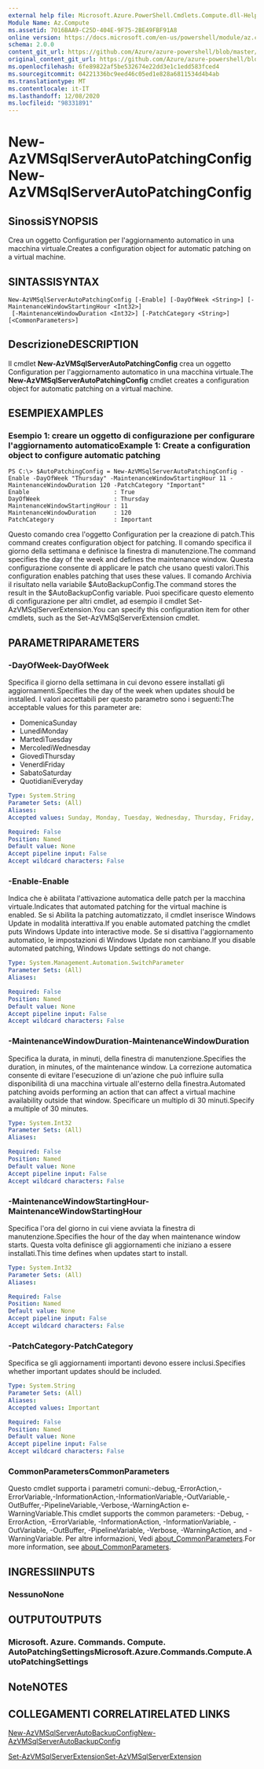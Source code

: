 ```yaml
---
external help file: Microsoft.Azure.PowerShell.Cmdlets.Compute.dll-Help.xml
Module Name: Az.Compute
ms.assetid: 7016BAA9-C25D-404E-9F75-2BE49FBF91A8
online version: https://docs.microsoft.com/en-us/powershell/module/az.compute/new-azvmsqlserverautopatchingconfig
schema: 2.0.0
content_git_url: https://github.com/Azure/azure-powershell/blob/master/src/Compute/Compute/help/New-AzVMSqlServerAutoPatchingConfig.md
original_content_git_url: https://github.com/Azure/azure-powershell/blob/master/src/Compute/Compute/help/New-AzVMSqlServerAutoPatchingConfig.md
ms.openlocfilehash: 6fe89822af5be532674e22dd3e1c1edd583fced4
ms.sourcegitcommit: 04221336bc9eed46c05ed1e828a6811534d4b4ab
ms.translationtype: MT
ms.contentlocale: it-IT
ms.lasthandoff: 12/08/2020
ms.locfileid: "98331891"
---
```

# <span data-ttu-id="e9ed7-101">New-AzVMSqlServerAutoPatchingConfig</span><span class="sxs-lookup"><span data-stu-id="e9ed7-101">New-AzVMSqlServerAutoPatchingConfig</span></span>

## <span data-ttu-id="e9ed7-102">Sinossi</span><span class="sxs-lookup"><span data-stu-id="e9ed7-102">SYNOPSIS</span></span>
<span data-ttu-id="e9ed7-103">Crea un oggetto Configuration per l'aggiornamento automatico in una macchina virtuale.</span><span class="sxs-lookup"><span data-stu-id="e9ed7-103">Creates a configuration object for automatic patching on a virtual machine.</span></span>

## <span data-ttu-id="e9ed7-104">SINTASSI</span><span class="sxs-lookup"><span data-stu-id="e9ed7-104">SYNTAX</span></span>

```
New-AzVMSqlServerAutoPatchingConfig [-Enable] [-DayOfWeek <String>] [-MaintenanceWindowStartingHour <Int32>]
 [-MaintenanceWindowDuration <Int32>] [-PatchCategory <String>] [<CommonParameters>]
```

## <span data-ttu-id="e9ed7-105">Descrizione</span><span class="sxs-lookup"><span data-stu-id="e9ed7-105">DESCRIPTION</span></span>
<span data-ttu-id="e9ed7-106">Il cmdlet **New-AzVMSqlServerAutoPatchingConfig** crea un oggetto Configuration per l'aggiornamento automatico in una macchina virtuale.</span><span class="sxs-lookup"><span data-stu-id="e9ed7-106">The **New-AzVMSqlServerAutoPatchingConfig** cmdlet creates a configuration object for automatic patching on a virtual machine.</span></span>

## <span data-ttu-id="e9ed7-107">ESEMPI</span><span class="sxs-lookup"><span data-stu-id="e9ed7-107">EXAMPLES</span></span>

### <span data-ttu-id="e9ed7-108">Esempio 1: creare un oggetto di configurazione per configurare l'aggiornamento automatico</span><span class="sxs-lookup"><span data-stu-id="e9ed7-108">Example 1: Create a configuration object to configure automatic patching</span></span>
```
PS C:\> $AutoPatchingConfig = New-AzVMSqlServerAutoPatchingConfig -Enable -DayOfWeek "Thursday" -MaintenanceWindowStartingHour 11 -MaintenanceWindowDuration 120 -PatchCategory "Important"
Enable                        : True
DayOfWeek                     : Thursday
MaintenanceWindowStartingHour : 11
MaintenanceWindowDuration     : 120
PatchCategory                 : Important
```

<span data-ttu-id="e9ed7-109">Questo comando crea l'oggetto Configuration per la creazione di patch.</span><span class="sxs-lookup"><span data-stu-id="e9ed7-109">This command creates configuration object for patching.</span></span>
<span data-ttu-id="e9ed7-110">Il comando specifica il giorno della settimana e definisce la finestra di manutenzione.</span><span class="sxs-lookup"><span data-stu-id="e9ed7-110">The command specifies the day of the week and defines the maintenance window.</span></span>
<span data-ttu-id="e9ed7-111">Questa configurazione consente di applicare le patch che usano questi valori.</span><span class="sxs-lookup"><span data-stu-id="e9ed7-111">This configuration enables patching that uses these values.</span></span>
<span data-ttu-id="e9ed7-112">Il comando Archivia il risultato nella variabile $AutoBackupConfig.</span><span class="sxs-lookup"><span data-stu-id="e9ed7-112">The command stores the result in the $AutoBackupConfig variable.</span></span>
<span data-ttu-id="e9ed7-113">Puoi specificare questo elemento di configurazione per altri cmdlet, ad esempio il cmdlet Set-AzVMSqlServerExtension.</span><span class="sxs-lookup"><span data-stu-id="e9ed7-113">You can specify this configuration item for other cmdlets, such as the Set-AzVMSqlServerExtension cmdlet.</span></span>

## <span data-ttu-id="e9ed7-114">PARAMETRI</span><span class="sxs-lookup"><span data-stu-id="e9ed7-114">PARAMETERS</span></span>

### <span data-ttu-id="e9ed7-115">-DayOfWeek</span><span class="sxs-lookup"><span data-stu-id="e9ed7-115">-DayOfWeek</span></span>
<span data-ttu-id="e9ed7-116">Specifica il giorno della settimana in cui devono essere installati gli aggiornamenti.</span><span class="sxs-lookup"><span data-stu-id="e9ed7-116">Specifies the day of the week when updates should be installed.</span></span>
<span data-ttu-id="e9ed7-117">I valori accettabili per questo parametro sono i seguenti:</span><span class="sxs-lookup"><span data-stu-id="e9ed7-117">The acceptable values for this parameter are:</span></span>
- <span data-ttu-id="e9ed7-118">Domenica</span><span class="sxs-lookup"><span data-stu-id="e9ed7-118">Sunday</span></span>
- <span data-ttu-id="e9ed7-119">Lunedì</span><span class="sxs-lookup"><span data-stu-id="e9ed7-119">Monday</span></span>
- <span data-ttu-id="e9ed7-120">Martedì</span><span class="sxs-lookup"><span data-stu-id="e9ed7-120">Tuesday</span></span>
- <span data-ttu-id="e9ed7-121">Mercoledì</span><span class="sxs-lookup"><span data-stu-id="e9ed7-121">Wednesday</span></span>
- <span data-ttu-id="e9ed7-122">Giovedì</span><span class="sxs-lookup"><span data-stu-id="e9ed7-122">Thursday</span></span>
- <span data-ttu-id="e9ed7-123">Venerdì</span><span class="sxs-lookup"><span data-stu-id="e9ed7-123">Friday</span></span>
- <span data-ttu-id="e9ed7-124">Sabato</span><span class="sxs-lookup"><span data-stu-id="e9ed7-124">Saturday</span></span>
- <span data-ttu-id="e9ed7-125">Quotidiani</span><span class="sxs-lookup"><span data-stu-id="e9ed7-125">Everyday</span></span>

```yaml
Type: System.String
Parameter Sets: (All)
Aliases:
Accepted values: Sunday, Monday, Tuesday, Wednesday, Thursday, Friday, Saturday, Everyday

Required: False
Position: Named
Default value: None
Accept pipeline input: False
Accept wildcard characters: False
```

### <span data-ttu-id="e9ed7-126">-Enable</span><span class="sxs-lookup"><span data-stu-id="e9ed7-126">-Enable</span></span>
<span data-ttu-id="e9ed7-127">Indica che è abilitata l'attivazione automatica delle patch per la macchina virtuale.</span><span class="sxs-lookup"><span data-stu-id="e9ed7-127">Indicates that automated patching for the virtual machine is enabled.</span></span>
<span data-ttu-id="e9ed7-128">Se si Abilita la patching automatizzato, il cmdlet inserisce Windows Update in modalità interattiva.</span><span class="sxs-lookup"><span data-stu-id="e9ed7-128">If you enable automated patching the cmdlet puts Windows Update into interactive mode.</span></span>
<span data-ttu-id="e9ed7-129">Se si disattiva l'aggiornamento automatico, le impostazioni di Windows Update non cambiano.</span><span class="sxs-lookup"><span data-stu-id="e9ed7-129">If you disable automated patching, Windows Update settings do not change.</span></span>

```yaml
Type: System.Management.Automation.SwitchParameter
Parameter Sets: (All)
Aliases:

Required: False
Position: Named
Default value: None
Accept pipeline input: False
Accept wildcard characters: False
```

### <span data-ttu-id="e9ed7-130">-MaintenanceWindowDuration</span><span class="sxs-lookup"><span data-stu-id="e9ed7-130">-MaintenanceWindowDuration</span></span>
<span data-ttu-id="e9ed7-131">Specifica la durata, in minuti, della finestra di manutenzione.</span><span class="sxs-lookup"><span data-stu-id="e9ed7-131">Specifies the duration, in minutes, of the maintenance window.</span></span>
<span data-ttu-id="e9ed7-132">La correzione automatica consente di evitare l'esecuzione di un'azione che può influire sulla disponibilità di una macchina virtuale all'esterno della finestra.</span><span class="sxs-lookup"><span data-stu-id="e9ed7-132">Automated patching avoids performing an action that can affect a virtual machine availability outside that window.</span></span>
<span data-ttu-id="e9ed7-133">Specificare un multiplo di 30 minuti.</span><span class="sxs-lookup"><span data-stu-id="e9ed7-133">Specify a multiple of 30 minutes.</span></span>

```yaml
Type: System.Int32
Parameter Sets: (All)
Aliases:

Required: False
Position: Named
Default value: None
Accept pipeline input: False
Accept wildcard characters: False
```

### <span data-ttu-id="e9ed7-134">-MaintenanceWindowStartingHour</span><span class="sxs-lookup"><span data-stu-id="e9ed7-134">-MaintenanceWindowStartingHour</span></span>
<span data-ttu-id="e9ed7-135">Specifica l'ora del giorno in cui viene avviata la finestra di manutenzione.</span><span class="sxs-lookup"><span data-stu-id="e9ed7-135">Specifies the hour of the day when maintenance window starts.</span></span>
<span data-ttu-id="e9ed7-136">Questa volta definisce gli aggiornamenti che iniziano a essere installati.</span><span class="sxs-lookup"><span data-stu-id="e9ed7-136">This time defines when updates start to install.</span></span>

```yaml
Type: System.Int32
Parameter Sets: (All)
Aliases:

Required: False
Position: Named
Default value: None
Accept pipeline input: False
Accept wildcard characters: False
```

### <span data-ttu-id="e9ed7-137">-PatchCategory</span><span class="sxs-lookup"><span data-stu-id="e9ed7-137">-PatchCategory</span></span>
<span data-ttu-id="e9ed7-138">Specifica se gli aggiornamenti importanti devono essere inclusi.</span><span class="sxs-lookup"><span data-stu-id="e9ed7-138">Specifies whether important updates should be included.</span></span>

```yaml
Type: System.String
Parameter Sets: (All)
Aliases:
Accepted values: Important

Required: False
Position: Named
Default value: None
Accept pipeline input: False
Accept wildcard characters: False
```

### <span data-ttu-id="e9ed7-139">CommonParameters</span><span class="sxs-lookup"><span data-stu-id="e9ed7-139">CommonParameters</span></span>
<span data-ttu-id="e9ed7-140">Questo cmdlet supporta i parametri comuni:-debug,-ErrorAction,-ErrorVariable,-InformationAction,-InformationVariable,-OutVariable,-OutBuffer,-PipelineVariable,-Verbose,-WarningAction e-WarningVariable.</span><span class="sxs-lookup"><span data-stu-id="e9ed7-140">This cmdlet supports the common parameters: -Debug, -ErrorAction, -ErrorVariable, -InformationAction, -InformationVariable, -OutVariable, -OutBuffer, -PipelineVariable, -Verbose, -WarningAction, and -WarningVariable.</span></span> <span data-ttu-id="e9ed7-141">Per altre informazioni, Vedi [about_CommonParameters](http://go.microsoft.com/fwlink/?LinkID=113216).</span><span class="sxs-lookup"><span data-stu-id="e9ed7-141">For more information, see [about_CommonParameters](http://go.microsoft.com/fwlink/?LinkID=113216).</span></span>

## <span data-ttu-id="e9ed7-142">INGRESSI</span><span class="sxs-lookup"><span data-stu-id="e9ed7-142">INPUTS</span></span>

### <span data-ttu-id="e9ed7-143">Nessuno</span><span class="sxs-lookup"><span data-stu-id="e9ed7-143">None</span></span>

## <span data-ttu-id="e9ed7-144">OUTPUT</span><span class="sxs-lookup"><span data-stu-id="e9ed7-144">OUTPUTS</span></span>

### <span data-ttu-id="e9ed7-145">Microsoft. Azure. Commands. Compute. AutoPatchingSettings</span><span class="sxs-lookup"><span data-stu-id="e9ed7-145">Microsoft.Azure.Commands.Compute.AutoPatchingSettings</span></span>

## <span data-ttu-id="e9ed7-146">Note</span><span class="sxs-lookup"><span data-stu-id="e9ed7-146">NOTES</span></span>

## <span data-ttu-id="e9ed7-147">COLLEGAMENTI CORRELATI</span><span class="sxs-lookup"><span data-stu-id="e9ed7-147">RELATED LINKS</span></span>

[<span data-ttu-id="e9ed7-148">New-AzVMSqlServerAutoBackupConfig</span><span class="sxs-lookup"><span data-stu-id="e9ed7-148">New-AzVMSqlServerAutoBackupConfig</span></span>](./New-AzVMSqlServerAutoBackupConfig.md)

[<span data-ttu-id="e9ed7-149">Set-AzVMSqlServerExtension</span><span class="sxs-lookup"><span data-stu-id="e9ed7-149">Set-AzVMSqlServerExtension</span></span>](./Set-AzVMSqlServerExtension.md)


